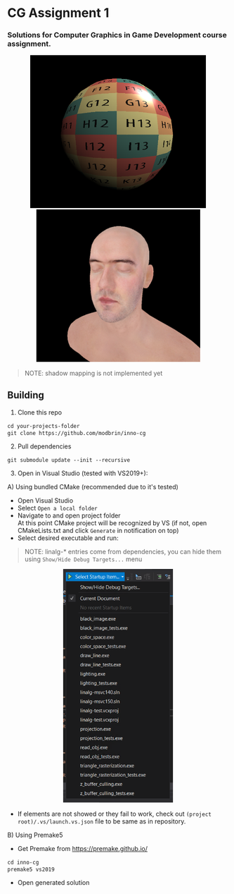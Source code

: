 # CG Assignment 1

### Solutions for **Computer Graphics in Game Development** course assignment.

<p align="center">
    <img src="readme_assets/preview.png" width="400" />
    <img src="readme_assets/preview_2.png" width="373" /> 
</p>

> NOTE: shadow mapping is not implemented yet

## Building
1. Clone this repo
```batch
cd your-projects-folder
git clone https://github.com/modbrin/inno-cg
```

2. Pull dependencies
```batch
git submodule update --init --recursive
```

3. Open in Visual Studio (tested with VS2019+):


A) Using bundled CMake (recommended due to it's tested)
* Open Visual Studio
* Select `Open a local folder`
* Navigate to and open project folder\
At this point CMake project will be recognized by VS
(if not, open CMakeLists.txt and click `Generate` in notification on top)
* Select desired executable and run:
> NOTE: linalg-* entries come from dependencies, you can hide them using `Show/Hide Debug Targets...` menu

<p align="center">
  <img src="readme_assets/exe_selector.png" width="250" />
</p>

* If elements are not showed or they fail to work, check out `(project root)/.vs/launch.vs.json` file to be same as in repository.


B) Using Premake5
* Get Premake from https://premake.github.io/
```batch
cd inno-cg
premake5 vs2019
```
* Open generated solution